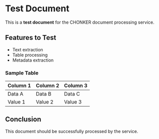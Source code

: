 # Test Document

This is a **test document** for the CHONKER document processing service.

## Features to Test

- Text extraction
- Table processing
- Metadata extraction

### Sample Table

| Column 1 | Column 2 | Column 3 |
|----------|----------|----------|
| Data A   | Data B   | Data C   |
| Value 1  | Value 2  | Value 3  |

## Conclusion

This document should be successfully processed by the service.
